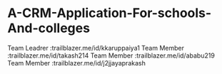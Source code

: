 # A-CRM-Application-For-schools-And-colleges


Team Leadrer :trailblazer.me/id/kkaruppaiya1
Team Member :trailblazer.me/id/takash214
Team Member :trailblazer.me/id/ababu219
Team Member :trailblazer.me/id/j2jjayaprakash
